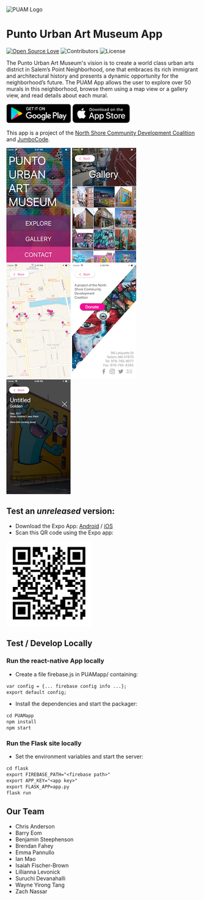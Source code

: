 
<img src="http://puntourbanartmuseum.org/images/logo.png" alt="PUAM Logo" width="auto"><br>

# Punto Urban Art Museum App
[![Open Source Love](https://badges.frapsoft.com/os/v2/open-source.svg?v=102)](https://github.com/ellerbrock/open-source-badge/)
![Contributors](https://img.shields.io/github/contributors/jumbocodefall2017/NorthShoreCDC.svg)
![License](https://img.shields.io/github/license/jumbocodefall2017/NorthShoreCDC.svg)

The Punto Urban Art Museum's vision is to create a world class urban arts district in Salem’s Point Neighborhood, one that embraces its rich immigrant and architectural history and presents a dynamic opportunity for the neighborhood’s future. The PUAM App allows the user to explore over 50 murals in this neighborhood, browse them using a map view or a gallery view, and read details about each mural.


<a href="https://play.google.com/store/apps/details?id=com.jumbocode.punto"><img src="PUAMapp/play-store.png" height="50"/></a>  <a href="https://itunes.apple.com/us/app/punto-urban-art-museum/id1320710363?ls=1&mt=8"><img src="PUAMapp/app-store.png" height="50"/></a>

This app is a project of the <a href="http://northshorecdc.org" alt="NSCDC">North Shore Community Development Coalition</a> and <a href="http://jumbocode.org" alt="JumboCode">JumboCode</a>.

![screenshot](screenshots/screenshot1.png)
![screenshot](screenshots/screenshot2.png)
![screenshot](screenshots/screenshot3.png)
![screenshot](screenshots/screenshot4.png)
![screenshot](screenshots/screenshot5.png)

## Test an *unreleased* version:
* Download the Expo App: <a href="https://play.google.com/store/apps/details?id=host.exp.exponent&hl=en">Android</a> / <a href="https://itunes.apple.com/us/app/expo-client/id982107779?mt=8">iOS</a>
* Scan this QR code using the Expo app:

<img src="QR.png" alt="PUAM Logo" width="225">

## Test / Develop Locally
### Run the react-native App locally
* Create a file firebase.js in PUAMapp/ containing:

```
var config = {... firebase config info ...};
export default config;
```

* Install the dependencies and start the packager:

```
cd PUAMapp
npm install
npm start
```


### Run the Flask site locally
* Set the environment variables and start the server:

```
cd flask
export FIREBASE_PATH="<firebase path>"
export APP_KEY="<app key>"
export FLASK_APP=app.py
flask run
```


## Our Team
- Chris Anderson
- Barry Eom
- Benjamin Steephenson
- Brendan Fahey
- Emma Pannullo
- Ian Mao
- Isaiah Fischer-Brown
- Lillianna Levonick
- Suruchi Devanahalli
- Wayne Yirong Tang
- Zach Nassar
